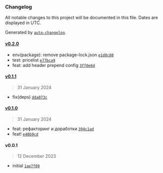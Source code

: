### Changelog

All notable changes to this project will be documented in this file. Dates are displayed in UTC.

Generated by [`auto-changelog`](https://github.com/CookPete/auto-changelog).

#### [v0.2.0](https://github.com/wmakeev/csv-transform/compare/v0.1.1...v0.2.0)

- env(package): remove package-lock.json [`e1d8c80`](https://github.com/wmakeev/csv-transform/commit/e1d8c809d913dd8469159c25d4b89fef494b5a52)
- test: pricelist [`e77bca9`](https://github.com/wmakeev/csv-transform/commit/e77bca9d3f50f5c5f58ba6ba8645d8dd4cd4f395)
- feat: add header prepend config [`3ff0e6d`](https://github.com/wmakeev/csv-transform/commit/3ff0e6d17f34809e7ccb70b1db7af706ef5f2595)

#### [v0.1.1](https://github.com/wmakeev/csv-transform/compare/v0.1.0...v0.1.1)

> 31 January 2024

- fix(deps) [`dda073c`](https://github.com/wmakeev/csv-transform/commit/dda073cfa720b02ae99cc7b11d2ba94b3c1a8a8d)

#### [v0.1.0](https://github.com/wmakeev/csv-transform/compare/v0.0.1...v0.1.0)

> 31 January 2024

- feat: рефакторинг и доработки [`394c1ad`](https://github.com/wmakeev/csv-transform/commit/394c1ad51303ad347c47ea598ec7ded647283dc0)
- feat! [`e40b9cd`](https://github.com/wmakeev/csv-transform/commit/e40b9cd9a4f2ed9721b6dd5b38e011a4ad8761e3)

#### v0.0.1

> 12 December 2023

- initial [`1ae7f09`](https://github.com/wmakeev/csv-transform/commit/1ae7f0948195b77c4d7d4e0fe146642073686a84)
